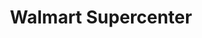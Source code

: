 ---
title: "Walmart Supercenter"
url: /oklahoma-city/walmart-supercenter-east-interstate-240-service-road/
shop: supermarket
---